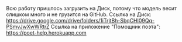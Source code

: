Всю работу пришлось загрузить на Диск, потому что модель весит слишком много и не грузится на GitHub.
Ссылка на Диск: https://drive.google.com/drive/folders/1iTrjtBh-SbqCHI09Qq-PSmvJwXwWRtrZ
Ссылка на приложение "Помощник поэта": https://poet-help.herokuapp.com
